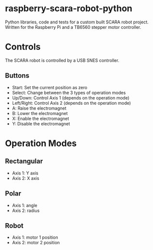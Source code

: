 raspberry-scara-robot-python
============================

Python libraries, code and tests for a custom built SCARA robot project.  Written for the Raspberry Pi and a TB6560 stepper motor controller.

# Controls
The SCARA robot is controlled by a USB SNES controller.

## Buttons
- Start: Set the current position as zero
- Select: Change between the 3 types of operation modes
- Up/Down: Control Axis 1 (depends on the operation mode)
- Left/Right: Control Axis 2 (depends on the operation mode)
- A: Raise the electromagnet
- B: Lower the electromagnet
- X: Enable the electromagnet
- Y: Disable the electromagnet

# Operation Modes
## Rectangular
- Axis 1: Y axis
- Axis 2: X axis

## Polar
- Axis 1: angle
- Axis 2: radius

## Robot
- Axis 1: motor 1 position
- Axis 2: motor 2 position